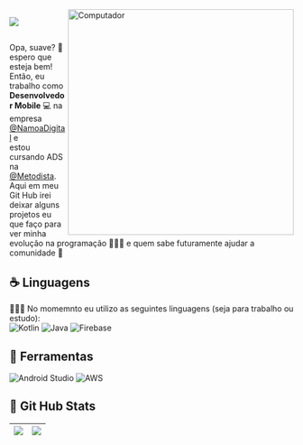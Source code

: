 <img src="https://raw.githubusercontent.com/MicaelliMedeiros/micaellimedeiros/master/image/computer-illustration.png" min-width="400px" max-width="400px" width="400px" align="right" alt="Computador">

<p align="left">
  
  <a href="https://www.linkedin.com/in/fabriciozamora/" alt="Linkedin">
    <img src="https://img.shields.io/badge/-Linkedin-6610F2?style=for-the-badge&logo=Linkedin&logoColor=FFFFFF&link=https://www.linkedin.com/in/fabriciozamora/"/>
  </a>
  

## <p align="left"> 
  Opa, suave? 🤙 espero que esteja bem! </br>
  Então, eu trabalho como <strong>Desenvolvedor Mobile</strong> 💻 na empresa [@NamoaDigital](https://github.com/Namoa-Digital) e </br>estou cursando ADS na [@Metodista]().</br>
  Aqui em meu </strong>Git Hub</strong> irei deixar alguns projetos eu que faço para ver minha evolução na programação 🧑🏾‍🎓 e quem sabe futuramente ajudar a comunidade 👥<br>
</p>

 ## ☕ Linguagens 
  👨🏾‍💻 No momemnto eu utilizo as seguintes linguagens (seja para trabalho ou estudo):</br>
  ![Kotlin](https://img.shields.io/badge/kotlin-%237F52FF.svg?style=for-the-badge&logo=kotlin&logoColor=white)
  ![Java](https://img.shields.io/badge/java-%23ED8B00.svg?style=for-the-badge&logo=java&logoColor=white)
  ![Firebase](https://img.shields.io/badge/Firebase-039BE5?style=for-the-badge&logo=Firebase&logoColor=white)
 

 ## 🧰 Ferramentas 
![Android Studio](https://img.shields.io/badge/Android%20Studio-3DDC84.svg?style=for-the-badge&logo=android-studio&logoColor=white)
![AWS](https://img.shields.io/badge/AWS-%23FF9900.svg?style=for-the-badge&logo=amazon-aws&logoColor=white)
  
 ## 🎯 Git Hub Stats 
  | ![](http://github-profile-summary-cards.vercel.app/api/cards/profile-details?username=choicedev&theme=github_dark) | ![](http://github-profile-summary-cards.vercel.app/api/cards/stats?username=choicedev&theme=github_dark) |
| :-: | :-: |
</p>  
